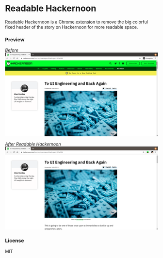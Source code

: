 # Readable Hackernoon

Readable Hackernoon is a [Chrome extension](https://chrome.google.com/webstore/detail/bbaopcbihfmndeedafhcafpojpibkgic) to remove the big colorful fixed header of the story on Hackernoon for more readable space.

### Preview

_Before_
<kbd>![Hackernoon: unreadable](before.png)</kbd>

_After Readable Hackernoon_
<kbd>![Readable Hackernoon](after.png)</kbd>

### License

MIT
